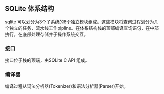 ## SQLite 体系结构
sqlite 可以划分为3个子系统的8个独立模块组成。这些模块将查询过程划分为几个独立的任务，流水线工作pipline。在体系结构栈的顶部编译查询语句，在中部执行，在底部处理存储并于操作系统交互。
### 接口
接口位于栈的顶端，由SQLite C API 组成。
### 编译器
编译过程从词法分析器(Tokenizer)和语法分析器(Parser)开始。
